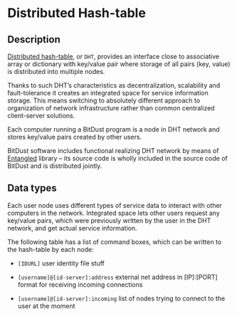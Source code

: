 ﻿# Distributed Hash-table


## Description

[Distributed hash-table]( https://en.wikipedia.org/wiki/Distributed_hash_table),
or `DHT`, provides an interface close to associative array or dictionary with key/value pair where storage of all pairs (key, value) is distributed into multiple nodes.

Thanks to such DHT’s characteristics as decentralization, scalability and fault-tolerance it creates an integrated space for service information storage. This means switching to absolutely different approach to organization of network infrastructure rather than common centralized client-server solutions.

Each computer running a BitDust program is a node in DHT network and stores key/value pairs created by other users.

BitDust software includes functional realizing DHT network by means of [Entangled](http://entangled.sourceforge.net/) library – its source code is wholly included in the source code of BitDust and is distributed jointly.



## Data types

Each user node uses different types of service data to interact with other computers in the network. Integrated space lets other users request any key/value pairs, which were previously written by the user in the DHT network, and get actual service information.

The following table has a list of command boxes, which can be written to the hash-table by each node:

* `[IDURL]` 
    user identity file stuff

* `[username]@[id-server]:address`
    external net address in [IP]:[PORT] format for receiving incoming connections

* `[username]@[id-server]:incoming`
    list of nodes trying to connect to the user at the moment



